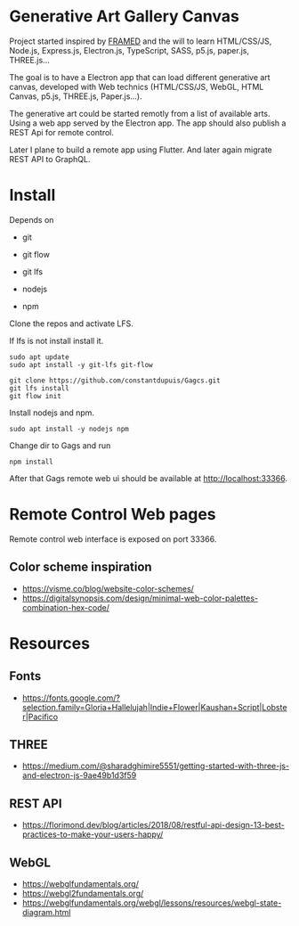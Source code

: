 # Generative Art Gallery Canvas

Project started inspired by [FRAMED](https://frm.fm/) and the will to learn HTML/CSS/JS, Node.js, Express.js, Electron.js, TypeScript, SASS, p5.js, paper.js, THREE.js...

The goal is to have a Electron app that can load different generative art canvas, developed with Web technics (HTML/CSS/JS, WebGL, HTML Canvas, p5.js, THREE.js, Paper.js...).

The generative art could be started remotly from a list of available arts. Using a web app served by the Electron app. The app should also publish a REST Api for remote control.

Later I plane to build a remote app using Flutter.
And later again migrate REST API to GraphQL.

# Install

Depends on 

* git

* git flow

* git lfs

* nodejs

* npm

Clone the repos and activate LFS.

If lfs is not install install it.

```shell
sudo apt update
sudo apt install -y git-lfs git-flow
```

```shell
git clone https://github.com/constantdupuis/Gagcs.git
git lfs install
git flow init
```

Install nodejs and npm.

```shell
sudo apt install -y nodejs npm
```

Change dir to Gags and run 

```shell
npm install
```

After that Gags remote web ui should be available at [http://localhost:33366](http://localhost:33366).

# Remote Control Web pages

Remote control web interface is exposed on port 33366. 

## Color scheme inspiration

* https://visme.co/blog/website-color-schemes/
* https://digitalsynopsis.com/design/minimal-web-color-palettes-combination-hex-code/

# Resources

## Fonts

* https://fonts.google.com/?selection.family=Gloria+Hallelujah|Indie+Flower|Kaushan+Script|Lobster|Pacifico

## THREE

* https://medium.com/@sharadghimire5551/getting-started-with-three-js-and-electron-js-9ae49b1d3f59

## REST API

* https://florimond.dev/blog/articles/2018/08/restful-api-design-13-best-practices-to-make-your-users-happy/

## WebGL

* https://webglfundamentals.org/
* https://webgl2fundamentals.org/
* https://webglfundamentals.org/webgl/lessons/resources/webgl-state-diagram.html
